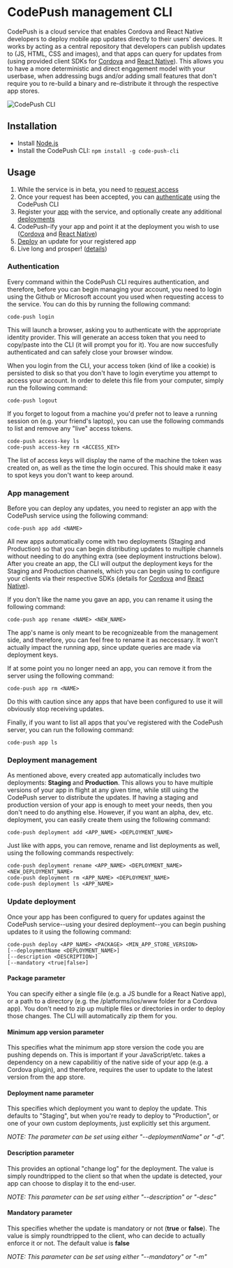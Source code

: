 # CodePush management CLI

CodePush is a cloud service that enables Cordova and React Native developers to deploy mobile app updates directly to their users' devices. It works by acting as
a central repository that developers can publish updates to (JS, HTML, CSS and images), and that apps can query for updates from (using provided client SDKs for
[Cordova](http://github.com/cordova-plugin-code-push) and [React Native](http://github.com/react-native-code-push)). This allows you to
have a more deterministic and direct engagement model with your userbase, when addressing bugs and/or adding small features that don't
require you to re-build a binary and re-distribute it through the respective app stores.

![CodePush CLI](https://cloud.githubusercontent.com/assets/116461/10553365/dfe2c9f0-740e-11e5-967f-03b4f413574c.png)

## Installation

* Install [Node.js](https://nodejs.org/) 
* Install the CodePush CLI: `npm install -g code-push-cli`

## Usage

1. While the service is in beta, you need to [request access](https://microsoft.github.io/code-push)
2. Once your request has been accepted, you can [authenticate](#authentication) using the CodePush CLI
3. Register your [app](#app-management) with the service, and optionally create any additional [deployments](#deployment-management)
4. CodePush-ify your app and point it at the deployment you wish to use ([Cordova](http://github.com/Microsoft/cordova-plugin-code-push) and [React Native](http://github.com/Microsoft/react-native-code-push))
5. [Deploy](#update-deployment) an update for your registered app
6. Live long and prosper! ([details](https://en.wikipedia.org/wiki/Vulcan_salute))

### Authentication

Every command within the CodePush CLI requires authentication, and therefore, before you can begin managing your account, you need to login using
the Github or Microsoft account you used when requesting access to the service. You can do this by running the following command:

```
code-push login
```

This will launch a browser, asking you to authenticate with the appropriate identity provider.
This will generate an access token that you need to copy/paste into the CLI (it will prompt you for it).
You are now succesfully authenticated and can safely close your browser window.

When you login from the CLI, your access token (kind of like a cookie) is persisted to disk so
that you don't have to login everytime you attempt to access your account. In order to delete
this file from your computer, simply run the following command:

```
code-push logout
```

If you forget to logout from a machine you'd prefer not to leave a running session on
(e.g. your friend's laptop), you can use the following commands to list and remove any
"live" access tokens. 

```
code-push access-key ls
code-push access-key rm <ACCESS_KEY>
```

The list of access keys will display the name of the machine the token was created on, as well
as the time the login occured. This should make it easy to spot keys you don't want to keep around.

### App management
Before you can deploy any updates, you need to register an app with the CodePush service
using the following command:

```
code-push app add <NAME>
```

All new apps automatically come with two deployments (Staging and Production) so that you
can begin distributing updates to multiple channels without needing to do anything extra
(see deployment instructions below). After you create an app, the CLI will output the deployment
keys for the Staging and Production channels, which you can begin using to configure your clients
via their respective SDKs (details for [Cordova](http://github.com/cordova-plugin-code-push) and
[React Native](http://github.com/react-native-code-push)).

If you don't like the name you gave an app, you can rename it using the following command:

```
code-push app rename <NAME> <NEW_NAME>
```

The app's name is only meant to be recognizeable from the management side, and therefore, you
can feel free to rename it as neccessary. It won't actually impact the running app, since update queries
are made via deployment keys.

If at some point you no longer need an app, you can remove it from the server using the following command:

```
code-push app rm <NAME>
```

Do this with caution since any apps that have been configured to use it will obviously stop receiving updates.

Finally, if you want to list all apps that you've registered with the CodePush server,
you can run the following command:

```
code-push app ls
```

### Deployment management
As mentioned above, every created app automatically includes two deployments: **Staging** and **Production**. 
This allows you to have multiple versions of your app in flight at any given time, while still using the CodePush
server to distribute the updates. If having a staging and production version of your app is enough to meet
your needs, then you don't need to do anything else. However, if you want an alpha, dev, etc. deployment,
you can easily create them using the following command:

```
code-push deployment add <APP_NAME> <DEPLOYMENT_NAME>
```

Just like with apps, you can remove, rename and list deployments as well, using the following commands respectively:

```
code-push deployment rename <APP_NAME> <DEPLOYMENT_NAME> <NEW_DEPLOYMENT_NAME>
code-push deployment rm <APP_NAME> <DEPLOYMENT_NAME>
code-push deployment ls <APP_NAME>
```

### Update deployment

Once your app has been configured to query for updates against the CodePush service--using your desired deployment--you
can begin pushing updates to it using the following command:

```
code-push deploy <APP_NAME> <PACKAGE> <MIN_APP_STORE_VERSION>
[--deploymentName <DEPLOYMENT_NAME>]
[--description <DESCRIPTION>]
[--mandatory <true|false>]
```

#### Package parameter

You can specify either a single file (e.g. a JS bundle for a React Native app), or a path to a directory
(e.g. the /platforms/ios/www folder for a Cordova app). You don't need to zip up multiple files or directories 
in order to deploy those changes. The CLI will automatically zip them for you.

#### Minimum app version parameter

This specifies what the minimum app store version the code you are pushing depends on. This is important if your
JavaScript/etc. takes a dependency on a new capabilitiy of the native side of your app (e.g. a Cordova plugin), and therefore,
requires the user to update to the latest version from the app store.

#### Deployment name parameter

This specifies which deployment you want to deploy the update. This defaults to "Staging", but when you're ready
to deploy to "Production", or one of your own custom deployments, just explicitly set this argument.

*NOTE: The parameter can be set using either "--deploymentName" or "-d".*

#### Description parameter

This provides an optional "change log" for the deployment. The value is simply roundtripped to the client
so that when the update is detected, your app can choose to display it to the end-user.

*NOTE: This parameter can be set using either "--description" or "-desc"*

#### Mandatory parameter

This specifies whether the update is mandatory or not (**true** or **false**). The value is simply roundtripped to the client,
who can decide to actually enforce it or not. The default value is **false**

*NOTE: This parameter can be set using either "--mandatory" or "-m"*